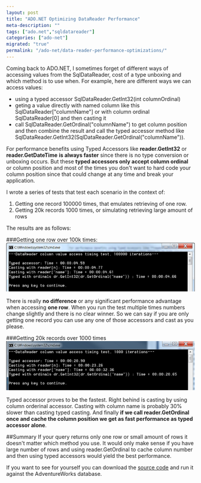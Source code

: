 ```yaml
---
layout: post
title: "ADO.NET Optimizing DataReader Performance"
meta-description: ""
tags: ["ado.net","sqldatareader"]
categories: ["ado-net"]
migrated: "true"
permalink: "/ado-net/data-reader-performance-optimizations/"
---
```

Coming back to ADO.NET, I sometimes forget of different ways of accessing values from the SqlDataReader, cost of a type unboxing and which method is to use when. For example, here are different ways we can access values:

 - using a typed accessor SqlDataReader.GetInt32(int columnOrdinal)
 - geting a value directly with named column like this SqlDataReader["columnName"] or with column ordinal SqlDataReader[0] and then casting it
 - call SqlDataReader.GetOrdinal("columnName") to get column position and then combine the result and call the typed accessor method like SqlDataReader.GetInt32(SqlDataReader.GetOrdinal("columnName")).


For performance benefits using Typed Accessors like **reader.GetInt32** or **reader.GetDateTime** **is always faster** since there is no type conversion or unboxing occurs. But these **typed accessors only accept column ordinal** or column position and most of the times you don't want to hard code your column position since that could change at any time and break your application. 

I wrote a series of tests that test each scenario in the context of:

 1. Getting one record 100000 times, that emulates retrieving of one row.
 2. Getting 20k records 1000 times, or simulating retrieving large amount of rows

The results are as follows: 

###Getting one row over 100k times:
![one row][1]

There is really **no difference** or any significant performance advantage when accessing **one row**. When you run the test multiple times numbers change slightly and there is no clear winner. So we can say if you are only getting one record you can use any one of those accessors and cast as you please.

###Getting 20k records over 1000 times
![data reader multiple rows][2]

Typed accessor proves to be the fastest. Right behind is casting by using column orderinal accessor. Casting with column name is probably 30% slower than casting typed casting. And finally **if we call reader.GetOrdinal once and cache the column position we get as fast performance as typed accessor alone**. 

##Summary 
If your query returns only one row or small amount of rows it doesn't matter which method you use. It would only make sense if you have large number of rows and using reader.GetOrdinal to cache column number and then using typed accessors would yield the best performance.

If you want to see for yourself you can download the [source code][3] and run it against the AdventureWorks database.


  [1]: /uploads/2012/12/one-row.png
  [2]: /uploads/2012/12/datareader-multiplerows.png
  [3]: /uploads/2012/12/SqlDataReaderPerformance.zip